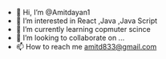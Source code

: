 - 👋 Hi, I’m @Amitdayan1
- 👀 I’m interested in React ,Java ,Java Script
- 🌱 I’m currently learning copmuter scince
- 💞️ I’m looking to collaborate on ...
- 📫 How to reach me amitd833@gmail.com

<!---
Amitdayan1/Amitdayan1 is a ✨ special ✨ repository because its `README.md` (this file) appears on your GitHub profile.
You can click the Preview link to take a look at your changes.
--->

